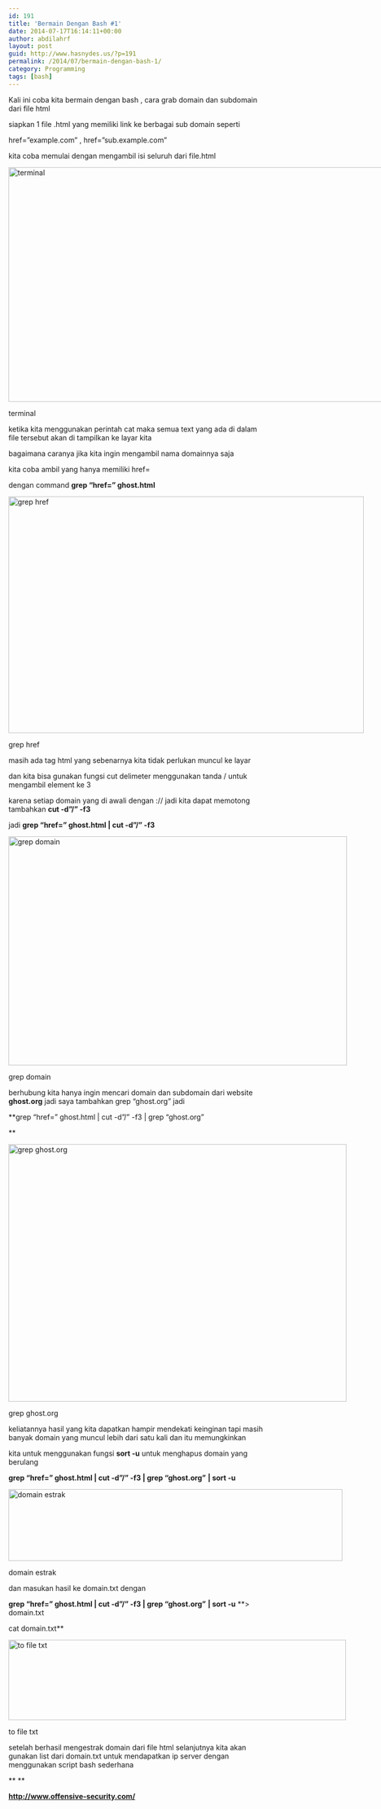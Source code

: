 ```yaml
---
id: 191
title: 'Bermain Dengan Bash #1'
date: 2014-07-17T16:14:11+00:00
author: abdilahrf
layout: post
guid: http://www.hasnydes.us/?p=191
permalink: /2014/07/bermain-dengan-bash-1/
category: Programming
tags: [bash]
---
```

Kali ini coba kita bermain dengan bash , cara grab domain dan subdomain dari file html
  
siapkan 1 file .html yang memiliki link ke berbagai sub domain seperti
  
href=&#8221;example.com&#8221; , href=&#8221;sub.example.com&#8221;

kita coba memulai dengan mengambil isi seluruh dari file.html

<div id="attachment_192" style="width: 820px" class="wp-caption aligncenter">
  <a href="http://abdilahrf.github.io/images/2014/07/terminal.png"><img class="size-full wp-image-192" src="http://abdilahrf.github.io/images/2014/07/terminal.png" alt="terminal" width="810" height="461" /></a>
  
  <p class="wp-caption-text">
    terminal
  </p>
</div>

<!--more-->

ketika kita menggunakan perintah cat maka semua text yang ada di dalam file tersebut akan di tampilkan ke layar kita
  
bagaimana caranya jika kita ingin mengambil nama domainnya saja

kita coba ambil yang hanya memiliki href=
  
dengan command **grep &#8220;href=&#8221; ghost.html**

<div id="attachment_195" style="width: 708px" class="wp-caption aligncenter">
  <a href="http://abdilahrf.github.io/images/2014/07/grep-href.png"><img class="size-full wp-image-195" src="http://abdilahrf.github.io/images/2014/07/grep-href.png" alt="grep href" width="698" height="465" /></a>
  
  <p class="wp-caption-text">
    grep href
  </p>
</div>

masih ada tag html yang sebenarnya kita tidak perlukan muncul ke layar
  
dan kita bisa gunakan fungsi cut delimeter menggunakan tanda / untuk mengambil element ke 3
  
karena setiap domain yang di awali dengan :// jadi kita dapat memotong tambahkan **cut -d&#8221;/&#8221; -f3**

jadi **grep &#8220;href=&#8221; ghost.html | cut -d&#8221;/&#8221; -f3**

<div id="attachment_196" style="width: 675px" class="wp-caption aligncenter">
  <a href="http://abdilahrf.github.io/images/2014/07/grep-domain.png"><img class="size-full wp-image-196" src="http://abdilahrf.github.io/images/2014/07/grep-domain.png" alt="grep domain" width="665" height="450" /></a>
  
  <p class="wp-caption-text">
    grep domain
  </p>
</div>

berhubung kita hanya ingin mencari domain dan subdomain dari website **ghost.org** jadi saya tambahkan grep &#8220;ghost.org&#8221; jadi

**grep &#8220;href=&#8221; ghost.html | cut -d&#8221;/&#8221; -f3 | grep &#8220;ghost.org&#8221;
  
** 

<div id="attachment_197" style="width: 674px" class="wp-caption aligncenter">
  <a href="http://abdilahrf.github.io/images/2014/07/grep-ghost.org_.png"><img class="size-full wp-image-197" src="http://abdilahrf.github.io/images/2014/07/grep-ghost.org_.png" alt="grep ghost.org" width="664" height="506" /></a>
  
  <p class="wp-caption-text">
    grep ghost.org
  </p>
</div>

keliatannya hasil yang kita dapatkan hampir mendekati keinginan tapi masih banyak domain yang muncul lebih dari satu kali dan itu memungkinkan
  
kita untuk menggunakan fungsi **sort -u** untuk menghapus domain yang berulang

**grep &#8220;href=&#8221; ghost.html | cut -d&#8221;/&#8221; -f3 | grep &#8220;ghost.org&#8221;** **| sort -u**

<div id="attachment_198" style="width: 666px" class="wp-caption aligncenter">
  <a href="http://abdilahrf.github.io/images/2014/07/domain-estrak.png"><img class="size-full wp-image-198" src="http://abdilahrf.github.io/images/2014/07/domain-estrak.png" alt="domain estrak" width="656" height="141" /></a>
  
  <p class="wp-caption-text">
    domain estrak
  </p>
</div>

dan masukan hasil ke domain.txt dengan

**grep &#8220;href=&#8221; ghost.html | cut -d&#8221;/&#8221; -f3 | grep &#8220;ghost.org&#8221;** **| sort -u** **> domain.txt
  
cat domain.txt**

<div id="attachment_199" style="width: 673px" class="wp-caption aligncenter">
  <a href="http://abdilahrf.github.io/images/2014/07/to-file-txt.png"><img class="size-full wp-image-199" src="http://abdilahrf.github.io/images/2014/07/to-file-txt.png" alt="to file txt" width="663" height="158" /></a>
  
  <p class="wp-caption-text">
    to file txt
  </p>
</div>

setelah berhasil mengestrak domain dari file html selanjutnya kita akan gunakan list dari domain.txt untuk mendapatkan ip server dengan menggunakan script bash sederhana

** **

**http://www.offensive-security.com/**